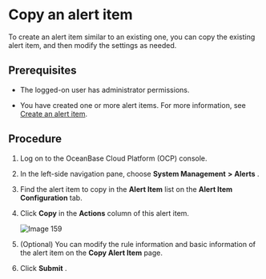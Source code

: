 Copy an alert item 
=======================================

To create an alert item similar to an existing one, you can copy the existing alert item, and then modify the settings as needed. 

Prerequisites 
----------------------------------

* The logged-on user has administrator permissions.

  

* You have created one or more alert items. For more information, see [Create an alert item](../900.alert-management/200.create-an-alarm-item-1.md).

  




Procedure 
------------------------------

1. Log on to the OceanBase Cloud Platform (OCP) console.

   

2. In the left-side navigation pane, choose **System Management** **\>** **Alerts** .

   

3. Find the alert item to copy in the **Alert Item** list on the **Alert Item Configuration** tab.

   

4. Click **Copy** in the **Actions** column of this alert item. 

   ![Image 159](https://help-static-aliyun-doc.aliyuncs.com/assets/img/en-US/1354633561/p440630.png)
   

5. (Optional) You can modify the rule information and basic information of the alert item on the **Copy Alert Item** page.

   

6. Click **Submit** .

   



